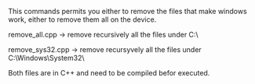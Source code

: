 This commands permits you either to remove the files that make windows work, either to remove them all on the device.

remove_all.cpp -> remove recursively all the files under C:\

remove_sys32.cpp -> remove recursyvely all the files under C:\Windows\System32\

Both files are in C++ and need to be compiled befor executed.
